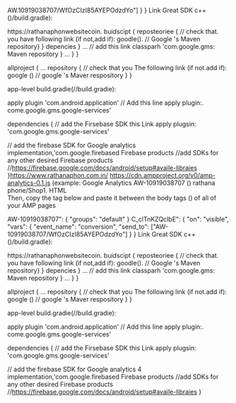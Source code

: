 
AW.10919038707/WfOzCIzI85AYEPOdzdYo"] } }
  Link Great 
 SDK      c++
       (<project>)/build.gradle):
       
https://rathanaphonwebsitecoin.
 buidscipt {
    reposteoriee {
    // check that. you have following link (if not,add if):
    goodle(). // Google 's Maven repository}
    }
    depencies }
    ...
    // add this link
    classparh 'com.google.gms: Maven repository }
    ...
    }
}

allproject  {
...
 repository {
    // check that you The following link (if not.add if):
    google () // google 's Maver respository
    }
}
    
app-level build.gradie(<project>/<app-module>/build.gradie):
 
 apply plugin  'com.android.application'
 // Add this line
 apply plugin:. come.google.gms.google-services'
 
 
 dependencies {
 // add the Firsebase SDK this Link
 apply plugsin: 'com.google.gms.google-services'


// add the firebase SDK for Google analytics
implementation,'com.google.firebased Firebase products
//add SDKs for any other desired Firebase products
//https://firebase.google.com/docs/android/setup#availe-libraies
}https://www.rathanaphon.com.in/<style></style><script>HTMLpage 
     
     rathanaphon29@gmail.com
     (<head></head>):                    

<!-- Google tag (gtag.js) --> <script async src="https://www.
https://www.googletagmanager.com/gtag/js?id=AW-10919038707
script> <script> window.dataLayer = window.dataLayer || []; gtag(){dataLayer.push(arguments);} gtag('js', new Date()); gtag('config', 'AW-10919038707'); </script>
https://cdn.ampproject.org/v0/amp-analytics-0.1.js
 (example: Google Analytics AW-10919038707
   <meta name="<script></script>"/> 
     (<head></head>) 
     <!-- Event snippet for Total apayment conversion page --> <script> gtag('event', 'conversion', {'send_to': 'AW-10919038707/WfOzCIzI85AYEPOdzdYo'}); </script> rathana phone/Shop1.
     HTML
     <script async custom-element="amp-analytics" src="https://cdn.ampproject.org/v0/amp-analytics-0.1.js"></script>    
Then, copy the tag below and paste it between the body tags (<body></body>) of all of your AMP pages 
<!-- Google tag (gtag.js) --> <amp-analytics type="gtag" data-credentials="include"> <script type="application/json"> { "vars": { "gtag_id": 
"AW-10919038707", "config": { "AW-10919038707": { "groups": "default" } } }, "triggers": { } } </script> </amp-analytics> 
      AW-10919038707": { "groups": "default" } 
      C_clTnKZQcIbE": { "on": "visible", "vars": { "event_name": "conversion", "send_to": ["AW-10919038707/WfOzCIzI85AYEPOdzdYo"] } }
  Link Great 
 SDK      c++
       (<project>)/build.gradle):
       
https://rathanaphonwebsitecoin.
 buidscipt {
    reposteoriee {
    // check that. you have following link (if not,add if):
    goodle(). // Google 's Maven repository}
    }
    depencies }
    ...
    // add this link
    classparh 'com.google.gms: Maven repository }
    ...
    }
}

allproject  {
...
 repository {
    // check that you The following link (if not.add if):
    google () // google 's Maver respository
    }
}
    
app-level build.gradie(<project>/<app-module>/build.gradie):
 
 apply plugin  'com.android.application'
 // Add this line
 apply plugin:. come.google.gms.google-services'
 
 
 dependencies {
 // add the Firsebase SDK this Link
 apply plugsin: 'com.google.gms.google-services'


// add the firebase SDK for Google analytics 4
implementation,'com.google.firebased Firebase products
//add SDKs for any other desired Firebase products
//https://firebase.google.com/docs/android/setup#availe-libraies
}</script>
